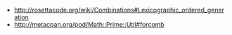 
- http://rosettacode.org/wiki/Combinations#Lexicographic_ordered_generation
- http://metacpan.org/pod/Math::Prime::Util#forcomb
